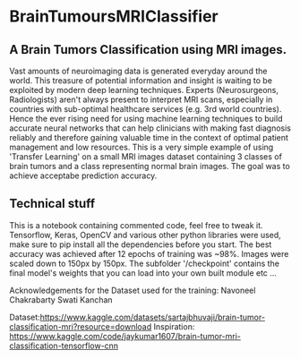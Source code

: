 # BrainTumoursMRIClassifier
## A Brain Tumors Classification using MRI images.

Vast amounts of neuroimaging data is generated everyday around the world. This treasure of potential information and insight is waiting to be exploited by modern deep learning techniques. Experts (Neurosurgeons, Radiologists) aren't always present to interpret MRI scans, especially in countries with sub-optimal healthcare services (e.g. 3rd world countries). Hence the ever rising need for using machine learning techniques to build accurate neural networks that can help clinicians with making fast diagnosis reliably and therefore gaining valuable time in the context of optimal patient management and low resources. This is a very simple example of using 'Transfer Learning' on a small MRI images dataset containing 3 classes of brain tumors and a class representing normal brain images. The goal was to achieve acceptabe prediction accuracy.

## Technical stuff
This is a notebook containing commented code, feel free to tweak it.
Tensorflow, Keras, OpenCV and various other python libraries were used, make sure to pip install all the dependencies before you start.
The best accuracy was achieved after 12 epochs of training was ~98%.
Images were scaled down to 150px by 150px.
The subfolder '/checkpoint' contains the final model's weights that you can load into your own built module etc ...
  

Acknowledgements for the Dataset used for the training:
Navoneel Chakrabarty
Swati Kanchan

Dataset:https://www.kaggle.com/datasets/sartajbhuvaji/brain-tumor-classification-mri?resource=download
Inspiration: https://www.kaggle.com/code/jaykumar1607/brain-tumor-mri-classification-tensorflow-cnn
